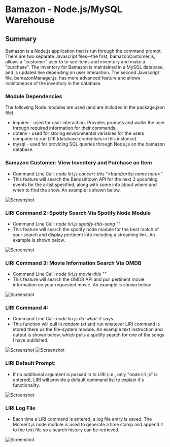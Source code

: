 # Bamazon - Node.js/MySQL Warehouse
## Summary
Bamazon is a Node.js application that is run through the command prompt. There are two separate Javascript files--the first, bamazonCustomer.js, allows a "customer" user to to see items and inventory and make a "purchase". The inventory for Bamazon is maintained in a MySQL database, and is updated live depending on user interaction. The second Javascript file, bamazonManager.js, has more advanced feature and allows maintanence of the inventory in the database. 

### Module Dependencies
The following Node modules are used (and are included in the package.json file):
* inquirer - used for user interaction. Provides prompts and walks the user through required information for their commands.
* dotenv - used for storing environmental variables for the users computer to run LIRI (database credentials in this instance).
* mysql - used for providing SQL queries through Node.js on the bamazon database.

### Bamazon Customer: View Inventory and Purchase an Item
* Command Line Call: *node liri.js concert-this "<band/artist name here>"*
* This feature will search the Bandsintown API for the next 3 upcoming events for the artist specified, along with some info about where and when to find the show. An example is shown below.
  
![Screenshot](README_images/bamazonCust1.gif)

### LIRI Command 2: Spotify Search Via Spotify Node Module
* Command Line Call: *node liri.js spotify-this-song "<song name here>"*
* This feature will search the spotify node module for the best match of your search and display pertinent info including a streaming link. An example is shown below.
  
![Screenshot](README-images/LIRI3-Spotify.png)

### LIRI Command 3: Movie Information Search Via OMDB
* Command Line Call: *node liri.js movie-this "<Movie name here>"*
* This feature will search the OMDB API and pull pertinent movie information on your requested movie. An example is shown below.
  
![Screenshot](README-images/LIRI4-Movies.png)

### LIRI Command 4: 
* Command Line Call: *node liri.js do-what-it-says*
* This function will pull in *random.txt* and run whatever LIRI command is stored there us the file-system module.
An example text instruction and output is shown below, which pulls a spotify search for one of the songs I have published:

![Screenshot](README-images/LIRI6-random-text.png)
![Screenshot](README-images/LIRI5-Text-Instruction.png)

### LIRI Default Prompt:
* If no additional argument is passed in to LIRI (i.e., only "node liri.js" is entered), LIRI will provide a default command list to explain it's functionality.

![Screenshot](README-images/LIRI1-Default-Prompt.png)

### LIRI Log File
* Each time a LIRI command is entered, a log file entry is saved. The Moment.js node module is used to generate a time stamp and append it to the text file so a search history can be retrieved. 

![Screenshot](README-images/LIRI7-LogFile.png)
